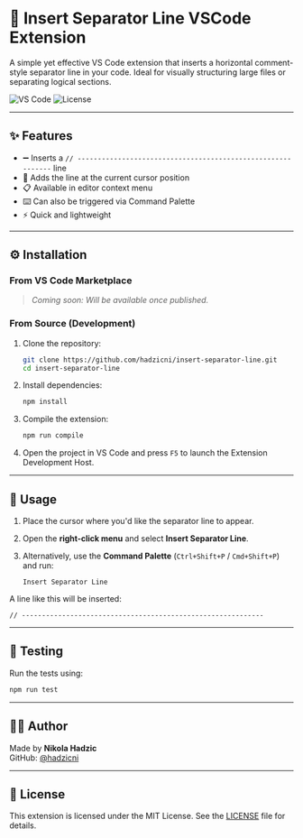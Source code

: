 # 📏 Insert Separator Line VSCode Extension

A simple yet effective VS Code extension that inserts a horizontal comment-style separator line in your code. Ideal for visually structuring large files or separating logical sections.

![VS Code](https://img.shields.io/badge/vscode-1.100+-blue?logo=visualstudiocode)
![License](https://img.shields.io/badge/license-MIT-green)

---

## ✨ Features

- ➖ Inserts a `// ------------------------------------------------------------` line
- 📌 Adds the line at the current cursor position
- 📋 Available in editor context menu
- ⌨️ Can also be triggered via Command Palette
- ⚡ Quick and lightweight

---

## ⚙️ Installation

### From VS Code Marketplace

> _Coming soon: Will be available once published._

### From Source (Development)

1. Clone the repository:

   ```bash
   git clone https://github.com/hadzicni/insert-separator-line.git
   cd insert-separator-line
   ```

2. Install dependencies:

   ```bash
   npm install
   ```

3. Compile the extension:

   ```bash
   npm run compile
   ```

4. Open the project in VS Code and press `F5` to launch the Extension Development Host.

---

## 🚀 Usage

1. Place the cursor where you'd like the separator line to appear.
2. Open the **right-click menu** and select **Insert Separator Line**.
3. Alternatively, use the **Command Palette** (`Ctrl+Shift+P` / `Cmd+Shift+P`) and run:

   ```
   Insert Separator Line
   ```

A line like this will be inserted:

```
// ------------------------------------------------------------
```

---

## 🧪 Testing

Run the tests using:

```bash
npm run test
```

---

## 👨‍💻 Author

Made by **Nikola Hadzic**  
GitHub: [@hadzicni](https://github.com/hadzicni)

---

## 📄 License

This extension is licensed under the MIT License. See the [LICENSE](./LICENSE) file for details.
